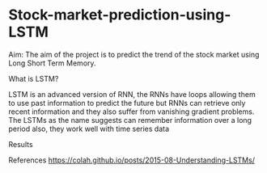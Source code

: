 # Stock-market-prediction-using-LSTM

Aim: 
The aim of the project is to predict the trend of the stock market using Long Short Term Memory.

What is LSTM?

LSTM is an advanced version of RNN, the RNNs have loops allowing them to use past information to predict the future but RNNs can retrieve only recent information and they also suffer from vanishing gradient problems. The LSTMs as the name suggests can remember information over a long period also, they work well with time series data

Results

References
https://colah.github.io/posts/2015-08-Understanding-LSTMs/
